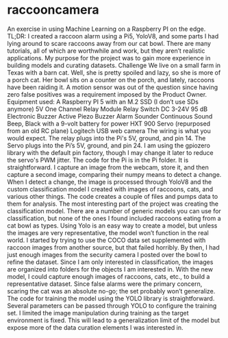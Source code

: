 # raccooncamera
An exercise in using Machine Learning on a Raspberry PI on the edge.
TL;DR: I created a raccoon alarm using a Pi5, YoloV8, and some parts I had lying around to scare raccoons away from our cat bowl.
There are many tutorials, all of which are worthwhile and work, but they aren’t realistic applications. My purpose for the project was to gain more experience in building models and curating datasets. 
Challenge
We live on a small farm in Texas with a barn cat. Well, she is pretty spoiled and lazy, so she is more of a porch cat. Her bowl sits on a counter on the porch, and lately, raccoons have been raiding it. A motion sensor was out of the question since having zero false positives was a requirement imposed by the Product Owner.
Equipment used:
A Raspberry PI 5 with an M.2 SSD (I don’t use SDs anymore)
5V One Channel Relay Module Relay Switch
DC 3-24V 95 dB Electronic Buzzer Active Piezo Buzzer Alarm Sounder Continuous Sound Beep, Black with a 9-volt battery for power
HXT 900 Servo (repurposed from an old RC plane)
Logitech USB web camera
The wiring is what you would expect. The relay plugs into the Pi's 5V, ground, and pin 14. The Servo plugs into the Pi’s 5V, ground, and pin 24. I am using the gpiozero library with the default pin factory, though I may change it later to reduce the servo's PWM jitter.
The code for the Pi is in the Pi folder. It is straightforward. I capture an image from the webcam, store it, and then capture a second image, comparing their numpy means to detect a change. When I detect a change, the image is processed through YoloV8 and the custom classification model I created with images of raccoons, cats, and various other things. The code creates a couple of files and pumps data to them for analysis.
The most interesting part of the project was creating the classification model. There are a number of generic models you can use for classification, but none of the ones I found included raccoons eating from a cat bowl as types. Using Yolo is an easy way to create a model, but unless the images are very representative, the model won’t function in the real world.
I started by trying to use the COCO data set supplemented with raccoon images from another source, but that failed horribly. By then, I had just enough images from the security camera I posted over the bowl to refine the dataset. Since I am only interested in classification, the images are organized into folders for the objects I am interested in.
With the new model, I could capture enough images of raccoons, cats, etc., to build a representative dataset. Since false alarms were the primary concern, scaring the cat was an absolute no-go; the set probably won’t generalize. 
The code for training the model using the YOLO library is straightforward. Several parameters can be passed through YOLO to configure the training set. I limited the image manipulation during training as the target environment is fixed. This will lead to a generalization limit of the model but expose more of the data curation elements I was interested in.
